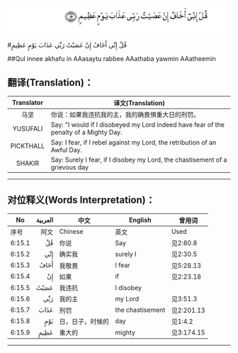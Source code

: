 ![006:015](images/006_015.gif)

#قُلْ إِنِّي أَخَافُ إِنْ عَصَيْتُ رَبِّي عَذَابَ يَوْمٍ عَظِيمٍ 

##Qul innee akhafu in AAasaytu rabbee AAathaba yawmin AAatheemin 

## 翻译(Translation)：

| Translator | 译文(Translation)                                            |
| :--------: | ------------------------------------------------------------ |
|    马坚    | 你说：如果我违抗我的主，我的确畏惧重大日的刑罚。             |
|  YUSUFALI  | Say: "I would if I disobeyed my Lord indeed have fear of the penalty of a Mighty Day. |
| PICKTHALL  | Say: I fear, if I rebel against my Lord, the retribution of an Awful Day. |
|   SHAKIR   | Say: Surely I fear, if I disobey my Lord, the chastisement of a grievous day |

---

## 对位释义(Words Interpretation)：

| No   | العربية | 中文    | English | 曾用词 |
| ---- | ------: | ------- | ------- | ------ |
| 序号 |    阿文 | Chinese | 英文    | Used   |
| 6:15.1 | قُلْ   | 你说             | Say              | 见2:80.8   |
| 6:15.2 | إِنِّي  | 确实我           | surely I         | 见2:30.5   |
| 6:15.3 | أَخَافُ | 我敬畏           | I fear           | 见5:28.13  |
| 6:15.4 | إِنْ   | 如果             | if               | 见2:23.18  |
| 6:15.5 | عَصَيْتُ | 我违抗           | I disobey        |            |
| 6:15.6 | رَبِّي  | 我的主           | my Lord          | 见3:51.3   |
| 6:15.7 | عَذَابَ | 刑罚             | the chastisement | 见2:201.13 |
| 6:15.8 | يَوْمٍ  | 日，日子，时候的 | day              | 见1:4.2    |
| 6:15.9 | عَظِيمٍ | 重大的           | mighty           | 见3:174.15 |

---
